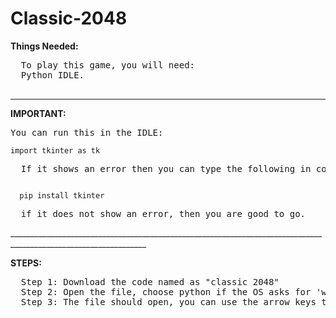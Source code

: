 # Classic-2048
**Things Needed:**
<pre>
  To play this game, you will need: 
  Python IDLE.
  </pre>
__________________________________________________________________________________________________________
**IMPORTANT:**
<pre>
You can run this in the IDLE:
</pre>
<code>import tkinter as tk
</code>
<pre>
  If it shows an error then you can type the following in command prompt or terminal:
</pre>
<code>
  pip install tkinter
</code>
<pre>
  if it does not show an error, then you are good to go.
</pre>
________________________________________________________________________________________________________________

**STEPS:**
<pre>
  Step 1: Download the code named as "classic 2048"
  Step 2: Open the file, choose python if the OS asks for 'with which app do you want to open this file" or similar.
  Step 3: The file should open, you can use the arrow keys to play.
</pre>

